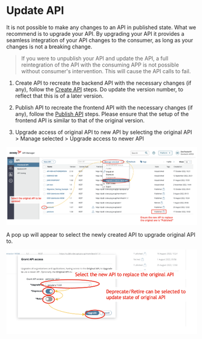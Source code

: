 # Update API
It is not possible to make any changes to an API in published state. What we recommend is to upgrade your API. By upgrading your API it provides a seamless integration of your API changes to the consumer, as long as your changes is not a breaking change.

> If you were to unpublish your API and update the API, a full reintegration of the API with the consuming APP is not possible without consumer's intervention. This will cause the API calls to fail.

1. Create API to recreate the backend API with the necessary changes (if any), follow the [Create API](docs/publisher/create-api.md) steps. Do update the version number, to reflect that this is of a later version.

2. Publish API to recreate the frontend API with the necessary changes (if any), follow the [Publish API](docs/publisher/publish-api.md) steps. Please ensure that the setup of the frontend API is similar to that of the original version.

3. Upgrade access of original API to new API by selecting the original API > Manage selected > Upgrade access to newer API

![backend-api](./image/update-api/upgrade-access-to-newer-api.png)

A pop up will appear to select the newly created API to upgrade original API to.

![backend-api](./image/update-api/upgrade-access-to-newer-api-2.png)